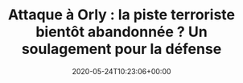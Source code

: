 ---
title: "Attaque à Orly : la piste terroriste bientôt abandonnée ? Un soulagement pour la défense"
date: 2020-05-24T10:23:06+00:00
concerned:
  - joseph-hazan
press:
  title: Europe 1
  url: https://www.europe1.fr/societe/attaque-a-orly-la-piste-terroriste-bientot-abandonnee-un-soulagement-pour-la-defense-3970466
---